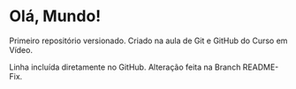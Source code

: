 # Olá, Mundo!
 Primeiro repositório versionado. Criado na aula de Git e GitHub do Curso em Vídeo.
 
 Linha incluída diretamente no GitHub.
Alteração feita na Branch README-Fix.
